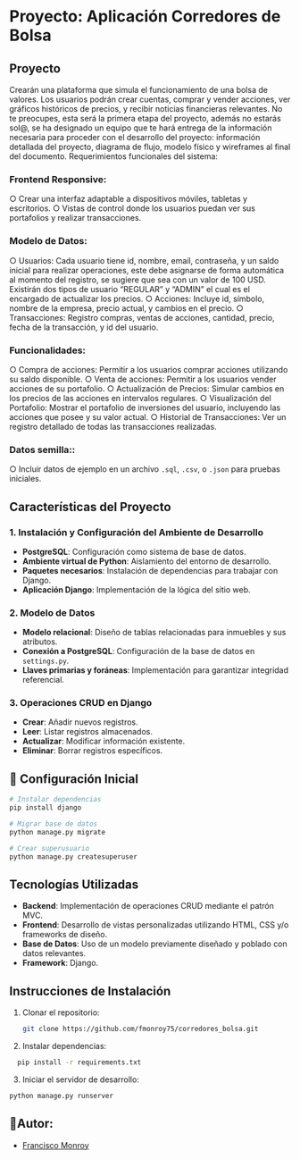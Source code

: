 # Proyecto: Aplicación Corredores de Bolsa


## Proyecto
Crearán una plataforma que simula el funcionamiento de una bolsa de valores. Los
usuarios podrán crear cuentas, comprar y vender acciones, ver gráficos históricos de
precios, y recibir noticias financieras relevantes.
No te preocupes, esta será la primera etapa del proyecto, además no estarás sol@, se ha
designado un equipo que te hará entrega de la información necesaria para proceder con
el desarrollo del proyecto: información detallada del proyecto, diagrama de flujo, modelo
físico y wireframes al final del documento.
Requerimientos funcionales del sistema:
### Frontend Responsive:
○ Crear una interfaz adaptable a dispositivos móviles, tabletas y escritorios.
○ Vistas de control donde los usuarios puedan ver sus portafolios y realizar
transacciones.
### Modelo de Datos:
○ Usuarios: Cada usuario tiene id, nombre, email, contraseña, y un saldo inicial para
realizar operaciones, este debe asignarse de forma automática al momento del
registro, se sugiere que sea con un valor de 100 USD. Existirán dos tipos de usuario
“REGULAR” y “ADMIN” el cual es el encargado de actualizar los precios.
○ Acciones: Incluye id, símbolo, nombre de la empresa, precio actual, y cambios en
el precio.
○ Transacciones: Registro compras, ventas de acciones, cantidad, precio, fecha de la
transacción, y id del usuario.
### Funcionalidades:
○ Compra de acciones: Permitir a los usuarios comprar acciones utilizando su saldo
disponible.
○ Venta de acciones: Permitir a los usuarios vender acciones de su portafolio.
○ Actualización de Precios: Simular cambios en los precios de las acciones en
intervalos regulares.
○ Visualización del Portafolio: Mostrar el portafolio de inversiones del usuario,
incluyendo las acciones que posee y su valor actual.
○ Historial de Transacciones: Ver un registro detallado de todas las transacciones
realizadas.
### Datos semilla::
○ Incluir datos de ejemplo en un archivo `.sql`, `.csv`, o `.json` para pruebas
iniciales.


## Características del Proyecto

### 1. Instalación y Configuración del Ambiente de Desarrollo

- **PostgreSQL**: Configuración como sistema de base de datos.
- **Ambiente virtual de Python**: Aislamiento del entorno de desarrollo.
- **Paquetes necesarios**: Instalación de dependencias para trabajar con Django.
- **Aplicación Django**: Implementación de la lógica del sitio web.

### 2. Modelo de Datos

- **Modelo relacional**: Diseño de tablas relacionadas para inmuebles y sus atributos.
- **Conexión a PostgreSQL**: Configuración de la base de datos en `settings.py`.
- **Llaves primarias y foráneas**: Implementación para garantizar integridad referencial.

### 3. Operaciones CRUD en Django

- **Crear**: Añadir nuevos registros.
- **Leer**: Listar registros almacenados.
- **Actualizar**: Modificar información existente.
- **Eliminar**: Borrar registros específicos.



## 🚀 Configuración Inicial

```bash
# Instalar dependencias
pip install django

# Migrar base de datos
python manage.py migrate

# Crear superusuario
python manage.py createsuperuser
```


## Tecnologías Utilizadas

- **Backend**: Implementación de operaciones CRUD mediante el patrón MVC.
- **Frontend**: Desarrollo de vistas personalizadas utilizando HTML, CSS y/o frameworks de diseño.
- **Base de Datos**: Uso de un modelo previamente diseñado y poblado con datos relevantes.
- **Framework**: Django.


## Instrucciones de Instalación

1. Clonar el repositorio:

   ```bash
   git clone https://github.com/fmonroy75/corredores_bolsa.git
   ```

2. Instalar dependencias:

```bash
  pip install -r requirements.txt
```

3. Iniciar el servidor de desarrollo:

```bash
python manage.py runserver
```

## 👥Autor:

- [Francisco Monroy](https://github.com/fmonroy75)
